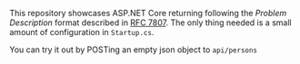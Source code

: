 This repository showcases ASP.NET Core returning following the *Problem Description* format
described in [RFC 7807](https://tools.ietf.org/html/rfc7807). The only thing needed is a small
amount of configuration in `Startup.cs`.

You can try it out by POSTing an empty json object to `api/persons`
